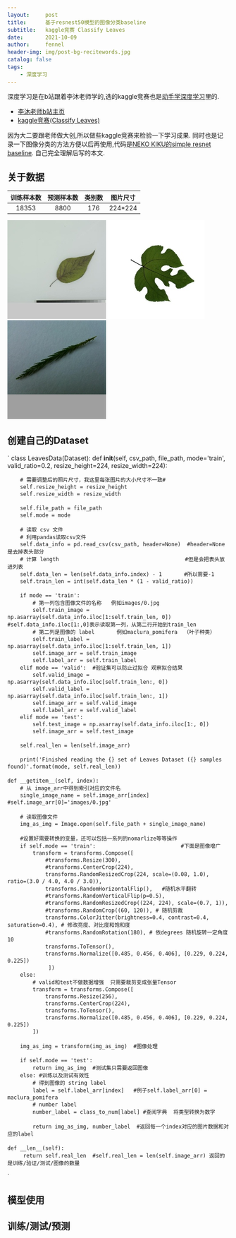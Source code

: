 ```yaml
---
layout:     post
title:      基于resnest50模型的图像分类baseline
subtitle:   kaggle竞赛 Classify Leaves
date:       2021-10-09
author:     fennel
header-img: img/post-bg-recitewords.jpg
catalog: false
tags:
    - 深度学习
---
```


深度学习是在b站跟着李沐老师学的,选的kaggle竞赛也是[动手学深度学习](https://zh-v2.d2l.ai/index.html)里的.
- [李沐老师b站主页](https://space.bilibili.com/1567748478/?spm_id_from=333.999.0.0)
- [kaggle竞赛(Classify Leaves)](https://www.kaggle.com/c/classify-leaves)

因为大二要跟老师做大创,所以做些kaggle竞赛来检验一下学习成果.
同时也是记录一下图像分类的方法方便以后再使用,代码是[NEKO KIKU的simple resnet baseline](https://www.kaggle.com/nekokiku/simple-resnet-baseline).
自己完全理解后写的本文.

## 关于数据

| 训练样本数 | 预测样本数 | 类别数 | 图片尺寸 |
| :---: | :---: | :---: | :----: |
| 18353 | 8800 | 176 | 224*224 |

![数据图片1](/my_img/1.jpg)![数据图片2](/my_img/7.jpg)![数据图片3](/my_img/123.jpg)

## 创建自己的Dataset
`
class LeavesData(Dataset):
    def __init__(self, csv_path, file_path, mode='train', valid_ratio=0.2, resize_height=224, resize_width=224):
        
        # 需要调整后的照片尺寸，我这里每张图片的大小尺寸不一致#
        self.resize_height = resize_height
        self.resize_width = resize_width

        self.file_path = file_path
        self.mode = mode

        # 读取 csv 文件
        # 利用pandas读取csv文件
        self.data_info = pd.read_csv(csv_path, header=None)  #header=None是去掉表头部分
        # 计算 length                                        #但是会把表头放进列表
        self.data_len = len(self.data_info.index) - 1       #所以需要-1
        self.train_len = int(self.data_len * (1 - valid_ratio))
        
        if mode == 'train':
            # 第一列包含图像文件的名称   例如images/0.jpg
            self.train_image = np.asarray(self.data_info.iloc[1:self.train_len, 0])  #self.data_info.iloc[1:,0]表示读取第一列，从第二行开始到train_len
            # 第二列是图像的 label       例如maclura_pomifera  （叶子种类）
            self.train_label = np.asarray(self.data_info.iloc[1:self.train_len, 1])
            self.image_arr = self.train_image 
            self.label_arr = self.train_label
        elif mode == 'valid':  #验证集可以防止过拟合 观察拟合结果
            self.valid_image = np.asarray(self.data_info.iloc[self.train_len:, 0])  
            self.valid_label = np.asarray(self.data_info.iloc[self.train_len:, 1])
            self.image_arr = self.valid_image
            self.label_arr = self.valid_label
        elif mode == 'test':
            self.test_image = np.asarray(self.data_info.iloc[1:, 0])
            self.image_arr = self.test_image
            
        self.real_len = len(self.image_arr)

        print('Finished reading the {} set of Leaves Dataset ({} samples found)'.format(mode, self.real_len))

    def __getitem__(self, index):
        # 从 image_arr中得到索引对应的文件名
        single_image_name = self.image_arr[index]  #self.image_arr[0]='images/0.jpg'

        # 读取图像文件
        img_as_img = Image.open(self.file_path + single_image_name)

        #设置好需要转换的变量，还可以包括一系列的nomarlize等等操作
        if self.mode == 'train':                           #下面是图像增广
            transform = transforms.Compose([
                #transforms.Resize(300),
                #transforms.CenterCrop(224),
                transforms.RandomResizedCrop(224, scale=(0.08, 1.0), ratio=(3.0 / 4.0, 4.0 / 3.0)),
                transforms.RandomHorizontalFlip(),   #随机水平翻转
                #transforms.RandomVerticalFlip(p=0.5), 
                #transforms.RandomResizedCrop((224, 224), scale=(0.7, 1)),
                #transforms.RandomCrop((60, 120)), # 随机剪裁
                transforms.ColorJitter(brightness=0.4, contrast=0.4, saturation=0.4), # 修改亮度、对比度和饱和度
                #transforms.RandomRotation(180), # 依degrees 随机旋转一定角度   10
                transforms.ToTensor(),
                transforms.Normalize([0.485, 0.456, 0.406], [0.229, 0.224, 0.225])
                 ])
        else:
            # valid和test不做数据增强  只需要裁剪变成张量Tensor
            transform = transforms.Compose([
                transforms.Resize(256),
                transforms.CenterCrop(224),
                transforms.ToTensor(),
                transforms.Normalize([0.485, 0.456, 0.406], [0.229, 0.224, 0.225])
            ])
        
        img_as_img = transform(img_as_img)  #图像处理
        
        if self.mode == 'test':
            return img_as_img  #测试集只需要返回图像
        else: #训练以及测试有效性
            # 得到图像的 string label
            label = self.label_arr[index]   #例子self.label_arr[0] = maclura_pomifera
            # number label
            number_label = class_to_num[label] #查阅字典  将类型转换为数字

            return img_as_img, number_label  #返回每一个index对应的图片数据和对应的label

    def __len__(self):
         return self.real_len  #self.real_len = len(self.image_arr) 返回的是训练/验证/测试/图像的数量
`

## 模型使用

## 训练/测试/预测
